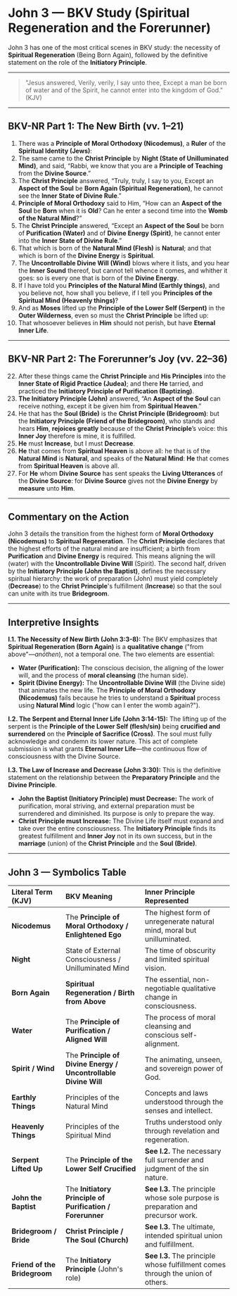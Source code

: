 # John 3 — BKV Study (Spiritual Regeneration and the Forerunner)

John 3 has one of the most critical scenes in BKV study: the necessity of **Spiritual Regeneration** (Being Born Again), followed by the definitive statement on the role of the **Initiatory Principle**.

---

> "Jesus answered, Verily, verily, I say unto thee, Except a man be born of water and of the Spirit, he cannot enter into the kingdom of God." (KJV)

---

## BKV-NR Part 1: The New Birth (vv. 1–21)

1. There was a **Principle of Moral Orthodoxy (Nicodemus)**, a **Ruler** of the **Spiritual Identity (Jews)**:
2. The same came to the **Christ Principle** by **Night (State of Unilluminated Mind)**, and said, “Rabbi, we know that you are a **Principle of Teaching** from the **Divine Source**.”
3. The **Christ Principle** answered, “Truly, truly, I say to you, Except an **Aspect of the Soul** be **Born Again (Spiritual Regeneration)**, he cannot see the **Inner State of Divine Rule**.”
4. **Principle of Moral Orthodoxy** said to Him, “How can an **Aspect of the Soul** be **Born** when it is **Old**? Can he enter a second time into the **Womb of the Natural Mind**?”
5. The **Christ Principle** answered, “Except an **Aspect of the Soul** be born of **Purification (Water)** and of **Divine Energy (Spirit)**, he cannot enter into the **Inner State of Divine Rule**.”
6. That which is born of the **Natural Mind (Flesh)** is **Natural**; and that which is born of the **Divine Energy** is **Spiritual**.
8. The **Uncontrollable Divine Will (Wind)** blows where it lists, and you hear the **Inner Sound** thereof, but cannot tell whence it comes, and whither it goes: so is every one that is born of the **Divine Energy**.
12. If I have told you **Principles of the Natural Mind (Earthly things)**, and you believe not, how shall you believe, if I tell you **Principles of the Spiritual Mind (Heavenly things)**?
14. And as **Moses** lifted up the **Principle of the Lower Self (Serpent)** in the **Outer Wilderness**, even so must the **Christ Principle** be lifted up:
15. That whosoever believes in **Him** should not perish, but have **Eternal Inner Life**.

---

## BKV-NR Part 2: The Forerunner’s Joy (vv. 22–36)

22. After these things came the **Christ Principle** and **His Principles** into the **Inner State of Rigid Practice (Judea)**; and there **He** tarried, and practiced the **Initiatory Principle of Purification (Baptizing)**.
27. **The Initiatory Principle (John)** answered, “An **Aspect of the Soul** can receive nothing, except it be given him from **Spiritual Heaven**.”
29. He that has the **Soul (Bride)** is the **Christ Principle (Bridegroom)**: but the **Initiatory Principle (Friend of the Bridegroom)**, who stands and hears **Him**, **rejoices greatly** because of the **Christ Principle**’s voice: this **Inner Joy** therefore is mine, it is fulfilled.
30. **He** must **Increase**, but I must **Decrease**.
31. **He** that comes from **Spiritual Heaven** is above all: he that is of the **Natural Mind** is **Natural**, and speaks of the **Natural Mind**: **He** that comes from **Spiritual Heaven** is above all.
34. For **He** whom **Divine Source** has sent speaks the **Living Utterances** of the **Divine Source**: for **Divine Source** gives not the **Divine Energy** by **measure** unto **Him**.

---

## Commentary on the Action

John 3 details the transition from the highest form of **Moral Orthodoxy (Nicodemus)** to **Spiritual Regeneration**. The **Christ Principle** declares that the highest efforts of the natural mind are insufficient; a birth from **Purification** and **Divine Energy** is required. This means aligning the will (water) with the **Uncontrollable Divine Will** (Spirit). The second half, driven by the **Initiatory Principle (John the Baptist)**, defines the necessary spiritual hierarchy: the work of preparation (John) must yield completely (**Decrease**) to the **Christ Principle**'s fulfillment (**Increase**) so that the soul can unite with its true **Bridegroom**.

---

## Interpretive Insights

**I.1. The Necessity of New Birth (John 3:3-8):** The BKV emphasizes that **Spiritual Regeneration (Born Again)** is a **qualitative change** ("from above"—*anōthen*), not a temporal one. The two elements are essential:
* **Water (Purification):** The conscious decision, the aligning of the lower will, and the process of **moral cleansing** (the human side).
* **Spirit (Divine Energy):** The **Uncontrollable Divine Will** (the Divine side) that animates the new life.
The **Principle of Moral Orthodoxy (Nicodemus)** fails because he tries to understand a **Spiritual** process using **Natural Mind** logic ("how can I enter the womb again?").

**I.2. The Serpent and Eternal Inner Life (John 3:14-15):** The lifting up of the serpent is the **Principle of the Lower Self (flesh/sin)** being **crucified and surrendered** on the **Principle of Sacrifice (Cross)**. The soul must fully acknowledge and condemn its lower nature. This act of complete submission is what grants **Eternal Inner Life**—the continuous flow of consciousness with the Divine Source.

**I.3. The Law of Increase and Decrease (John 3:30):** This is the definitive statement on the relationship between the **Preparatory Principle** and the **Divine Principle**.
* **John the Baptist (Initiatory Principle) must Decrease:** The work of purification, moral striving, and external preparation must be surrendered and diminished. Its purpose is only to prepare the way.
* **Christ Principle must Increase:** The Divine Life itself must expand and take over the entire consciousness. The **Initiatory Principle** finds its greatest fulfillment and **Inner Joy** not in its own success, but in the **marriage** (union) of the **Christ Principle** and the **Soul (Bride)**.

---

## John 3 — Symbolics Table

| Literal Term (KJV) | BKV Meaning | Inner Principle Represented |
| :--- | :--- | :--- |
| **Nicodemus** | The **Principle of Moral Orthodoxy / Enlightened Ego** | The highest form of unregenerate natural mind, moral but unilluminated. |
| **Night** | State of External Consciousness / Unilluminated Mind | The time of obscurity and limited spiritual vision. |
| **Born Again** | **Spiritual Regeneration / Birth from Above** | The essential, non-negotiable qualitative change in consciousness. |
| **Water** | The **Principle of Purification / Aligned Will** | The process of moral cleansing and conscious self-alignment. |
| **Spirit / Wind** | The **Principle of Divine Energy / Uncontrollable Divine Will** | The animating, unseen, and sovereign power of God. |
| **Earthly Things** | Principles of the Natural Mind | Concepts and laws understood through the senses and intellect. |
| **Heavenly Things** | Principles of the Spiritual Mind | Truths understood only through revelation and regeneration. |
| **Serpent Lifted Up** | The **Principle of the Lower Self Crucified** | **See I.2.** The necessary full surrender and judgment of the sin nature. |
| **John the Baptist** | The **Initiatory Principle of Purification / Forerunner** | **See I.3.** The principle whose sole purpose is preparation and precursor work. |
| **Bridegroom / Bride** | **Christ Principle / The Soul (Church)** | **See I.3.** The ultimate, intended spiritual union and fulfillment. |
| **Friend of the Bridegroom** | The **Initiatory Principle** (John's role) | **See I.3.** The principle whose fulfillment comes through the union of others. |
